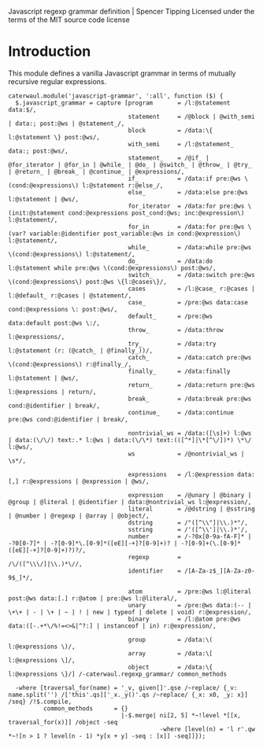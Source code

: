 Javascript regexp grammar definition | Spencer Tipping
Licensed under the terms of the MIT source code license

# Introduction

This module defines a vanilla Javascript grammar in terms of mutually recursive regular expressions.

    caterwaul.module('javascript-grammar', ':all', function ($) {
      $.javascript_grammar = capture [program       = /l:@statement data:$/,
                                      statement     = /@block | @with_semi | data:; post:@ws | @statement_/,
                                      block         = /data:\{ l:@statement \} post:@ws/,
                                      with_semi     = /l:@statement_ data:; post:@ws/,
                                      statement_    = /@if_ | @for_iterator | @for_in | @while_ | @do_ | @switch_ | @throw_ | @try_ | @return_ | @break_ | @continue_ | @expressions/,
                                      if_           = /data:if pre:@ws \(cond:@expressions\) l:@statement r:@else_/,
                                      else_         = /data:else pre:@ws l:@statement | @ws/,
                                      for_iterator  = /data:for pre:@ws \(init:@statement cond:@expressions post_cond:@ws; inc:@expression\) l:@statement/,
                                      for_in        = /data:for pre:@ws \(var? variable:@identifier post_variable:@ws in cond:@expression\) l:@statement/,
                                      while_        = /data:while pre:@ws \(cond:@expressions\) l:@statement/,
                                      do_           = /data:do l:@statement while pre:@ws \(cond:@expressions\) post:@ws/,
                                      switch_       = /data:switch pre:@ws \(cond:@expressions\) post:@ws \{l:@cases\}/,
                                      cases         = /l:@case_ r:@cases | l:@default_ r:@cases | @statement/,
                                      case_         = /pre:@ws data:case cond:@expressions \: post:@ws/,
                                      default_      = /pre:@ws data:default post:@ws \:/,
                                      throw_        = /data:throw l:@expressions/,
                                      try_          = /data:try l:@statement (r: (@catch_ | @finally_))/,
                                      catch_        = /data:catch pre:@ws \(cond:@expressions\) r:@finally_/,
                                      finally_      = /data:finally l:@statement | @ws/,
                                      return_       = /data:return pre:@ws l:@expressions | return/,
                                      break_        = /data:break pre:@ws cond:@identifier | break/,
                                      continue_     = /data:continue pre:@ws cond:@identifier | break/,

                                      nontrivial_ws = /data:([\s]+) l:@ws | data:(\/\/) text:.* l:@ws | data:(\/\*) text:(([^*]|\*[^\/])*) \*\/ l:@ws/,
                                      ws            = /@nontrivial_ws | \s*/,

                                      expressions   = /l:@expression data:[,] r:@expressions | @expression | @ws/,

                                      expression    = /@unary | @binary | @group | @literal | @identifier | data:@nontrivial_ws l:@expression/,
                                      literal       = /@dstring | @sstring | @number | @regexp | @array | @object/,
                                      dstring       = /"([^\\"]|\\.)*"/,
                                      sstring       = /'([^\\']|\\.)*'/,
                                      number        = /-?0x[0-9a-fA-F]* | -?0[0-7]* | -?[0-9]*\.[0-9]*([eE][-+]?[0-9]+)? | -?[0-9]+(\.[0-9]*([eE][-+]?[0-9]+)?)?/,
                                      regexp        = /\/([^\\\/]|\\.)*\//,
                                      identifier    = /[A-Za-z$_][A-Za-z0-9$_]*/,

                                      atom          = /pre:@ws l:@literal post:@ws data:[.] r:@atom | pre:@ws l:@literal/,
                                      unary         = /pre:@ws data:(-- | \+\+ | - | \+ | ~ | ! | new | typeof | delete | void) r:@expression/,
                                      binary        = /l:@atom pre:@ws data:([-.+*\/%!=<>&|^?:] | instanceof | in) r:@expression/,

                                      group         = /data:\( l:@expressions \)/,
                                      array         = /data:\[ l:@expressions \]/,
                                      object        = /data:\{ l:@expressions \}/] /-caterwaul.regexp_grammar/ common_methods

      -where [traversal_for(name) = '_v, given[]'.qse /~replace/ {_v: name.split('') /['this'.qs]['_x._y()'.qs /~replace/ {_x: x0, _y: x}] /seq} /!$.compile,
              common_methods      = {}
                                    |-$.merge| ni[2, 5] *~!level *[[x, traversal_for(x)]] /object -seq
                                               -where [level(n) = 'l r'.qw *~![n > 1 ? level(n - 1) *y[x + y] -seq : [x]] -seq]]});